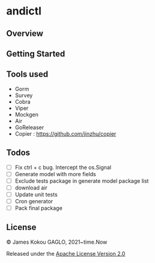# andictl

## Overview

## Getting Started

## Tools used
- Gorm
- Survey
- Cobra
- Viper
- Mockgen
- Air
- GoReleaser
- Copier : https://github.com/jinzhu/copier

## Todos
* [ ] Fix ctrl + c bug. Intercept the os.Signal
* [ ] Generate model with more fields
* [ ] Exclude tests package in generate model package list
* [ ] download air
* [ ] Update unit tests
* [ ] Cron generator
* [ ] Pack final package

## License

© James Kokou GAGLO, 2021~time.Now

Released under the [Apache License Version 2.0](https://www.apache.org/licenses/LICENSE-2.0.txt)
